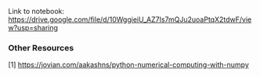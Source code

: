 Link to notebook: https://drive.google.com/file/d/10WggieiU_AZ7Is7mQJu2uoaPtqX2tdwF/view?usp=sharing

### Other Resources
[1] https://jovian.com/aakashns/python-numerical-computing-with-numpy
